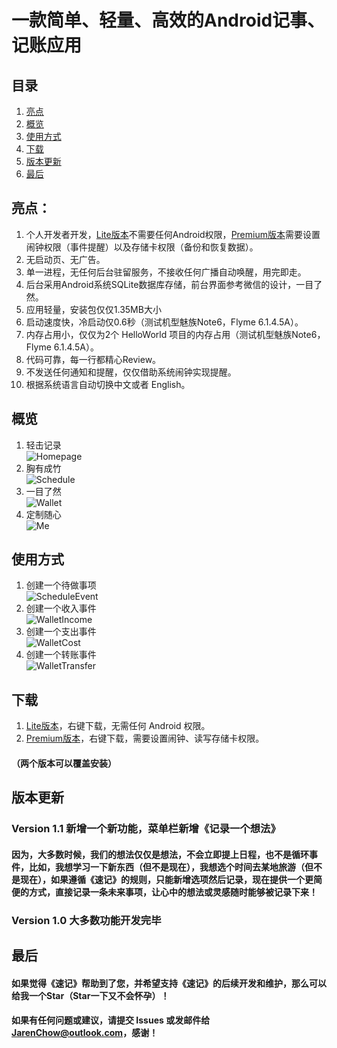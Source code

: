 # 一款简单、轻量、高效的Android记事、记账应用

## 目录
1. [亮点](#亮点)
2. [概览](#概览)
3. [使用方式](#使用方式)
4. [下载](#下载)
5. [版本更新](#版本更新)
6. [最后](#最后)

## 亮点：
1. 个人开发者开发，[Lite版本](./apk/QuickNotesLite.apk)不需要任何Android权限，[Premium版本](./apk/QuickNotesPremium.apk)需要设置闹钟权限（事件提醒）以及存储卡权限（备份和恢复数据）。
2. 无启动页、无广告。
3. 单一进程，无任何后台驻留服务，不接收任何广播自动唤醒，用完即走。
4. 后台采用Android系统SQLite数据库存储，前台界面参考微信的设计，一目了然。
5. 应用轻量，安装包仅仅1.35MB大小
6. 启动速度快，冷启动仅0.6秒（测试机型魅族Note6，Flyme 6.1.4.5A）。
7. 内存占用小，仅仅为2个 HelloWorld 项目的内存占用（测试机型魅族Note6，Flyme 6.1.4.5A）。
8. 代码可靠，每一行都精心Review。
9. 不发送任何通知和提醒，仅仅借助系统闹钟实现提醒。
10. 根据系统语言自动切换中文或者 English。

## 概览
1. 轻击记录  
![Homepage](./png/homepage.png "Homepage")
2. 胸有成竹  
![Schedule](./png/schedule.png "Schedule")
3. 一目了然  
![Wallet](./png/wallet.png "Wallet")
4. 定制随心  
![Me](./png/me.png "Me")

## 使用方式
1. 创建一个待做事项  
![ScheduleEvent](./gif/ScheduleEvent.gif "ScheduleEvent")
2. 创建一个收入事件  
![WalletIncome](./gif/WalletIncome.gif "WalletIncome")
3. 创建一个支出事件  
![WalletCost](./gif/WalletCost.gif "WalletCost")
4. 创建一个转账事件  
![WalletTransfer](./gif/WalletTransfer.gif "WalletTransfer")

## 下载
1. [Lite版本](./apk/QuickNotesLite.apk)，右键下载，无需任何 Android 权限。
2. [Premium版本](./apk/QuickNotesPremium.apk)，右键下载，需要设置闹钟、读写存储卡权限。
#### （两个版本可以覆盖安装）

## 版本更新
### Version 1.1 新增一个新功能，菜单栏新增《记录一个想法》
#### 因为，大多数时候，我们的想法仅仅是想法，不会立即提上日程，也不是循环事件，比如，我想学习一下新东西（但不是现在），我想选个时间去某地旅游（但不是现在），如果遵循《速记》的规则，只能新增选项然后记录，现在提供一个更简便的方式，直接记录一条未来事项，让心中的想法或灵感随时能够被记录下来！
### Version 1.0 大多数功能开发完毕

## 最后
#### 如果觉得《速记》帮助到了您，并希望支持《速记》的后续开发和维护，那么可以给我一个Star（Star一下又不会怀孕）！
#### 如果有任何问题或建议，请提交 Issues 或发邮件给 JarenChow@outlook.com，感谢！
